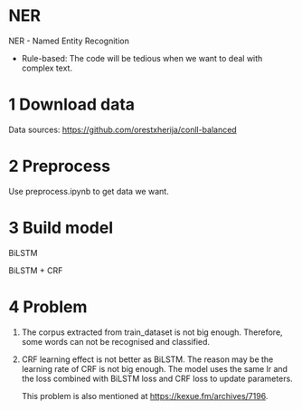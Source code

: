 # NER
NER - Named Entity Recognition
- Rule-based: The code will be tedious when we want to deal with complex text.

# 1 Download data
Data sources: https://github.com/orestxherija/conll-balanced

# 2 Preprocess
Use preprocess.ipynb to get data we want.

# 3 Build model
BiLSTM

BiLSTM + CRF

# 4 Problem
1. The corpus extracted from train_dataset is not big enough. Therefore, some words can not be recognised and classified.

2. CRF learning effect is not better as BiLSTM. The reason may be the learning rate of CRF is not big enough. The model uses the same lr and the loss combined with BiLSTM loss and CRF loss to update parameters.

    This problem is also mentioned at https://kexue.fm/archives/7196.
